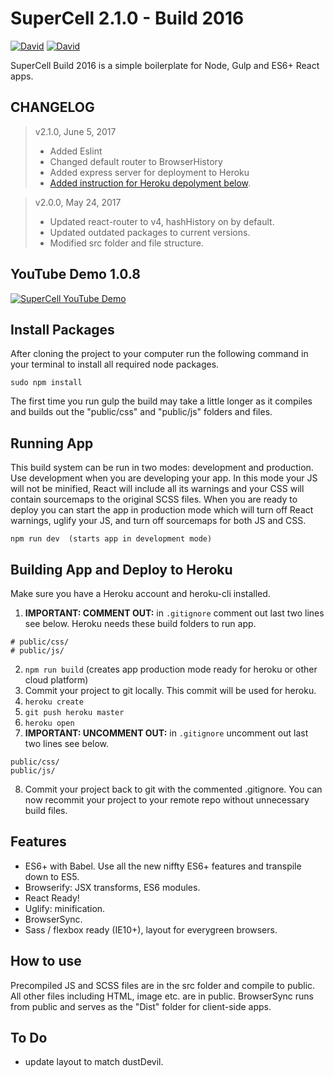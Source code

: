 # SuperCell 2.1.0 - Build 2016

[![David](https://david-dm.org/joellongie/supercell/status.svg?style=flat-square)](https://david-dm.org/joellongie/supercell)
[![David](https://david-dm.org/joellongie/supercell/dev-status.svg?style=flat-square)](https://david-dm.org/joellongie/supercell)


SuperCell Build 2016 is a simple boilerplate for Node, Gulp and ES6+ React apps. 

## CHANGELOG
 > v2.1.0, June 5, 2017     
  > - Added Eslint
  > - Changed default router to BrowserHistory
  > - Added express server for deployment to Heroku
  > - [Added instruction for Heroku depolyment below](https://github.com/joellongie/superCell#building-app-and-deploy-to-heroku).

 > v2.0.0, May 24, 2017     
  > - Updated react-router to v4, hashHistory on by default.
  > - Updated outdated packages to current versions.
  > - Modified src folder and file structure.

## YouTube Demo 1.0.8
[![SuperCell YouTube Demo](http://img.youtube.com/vi/BwzjYK1Hd0Y/0.jpg)](https://www.youtube.com/watch?v=BwzjYK1Hd0Y)


## Install Packages

After cloning the project to your computer run the following command in your terminal to install all required node packages.

    sudo npm install

The first time you run gulp the build may take a little longer as it compiles and builds out the "public/css" and "public/js" folders and files.

## Running App
This build system can be run in two modes: development and production.  Use development when you are developing your app.  In this mode your JS will not be minified, React will include all its warnings and your CSS will contain sourcemaps to the original SCSS files.  When you are ready to deploy you can start the app in production mode which will turn off React warnings, uglify your JS, and turn off sourcemaps for both JS and CSS.

    npm run dev  (starts app in development mode) 


## Building App and Deploy to Heroku
Make sure you have a Heroku account and heroku-cli installed.


1. **IMPORTANT: COMMENT OUT:** in `.gitignore` comment out last two lines see below.  Heroku needs these build folders to run app.
```
# public/css/
# public/js/
```
2. `npm run build` (creates app production mode ready for heroku or other cloud platform)
3. Commit your project to git locally.  This commit will be used for heroku.
4. `heroku create`
5. `git push heroku master`
6. `heroku open`
7.  **IMPORTANT: UNCOMMENT OUT:** in `.gitignore` uncomment out last two lines see below.
```
public/css/
public/js/
```
8. Commit your project back to git with the commented .gitignore.  You can now recommit your project to your remote repo without unnecessary build files.

## Features

- ES6+ with Babel.  Use all the new niffty ES6+ features and transpile down to ES5.
- Browserify: JSX transforms, ES6 modules.
- React Ready!
- Uglify: minification.
- BrowserSync.
- Sass / flexbox ready (IE10+), layout for everygreen browsers.

## How to use

Precompiled JS and SCSS files are in the src folder and compile to public.  All other files including HTML, image etc. are in public.  BrowserSync runs from public and serves as the "Dist" folder for client-side apps.

## To Do
- update layout to match dustDevil.
